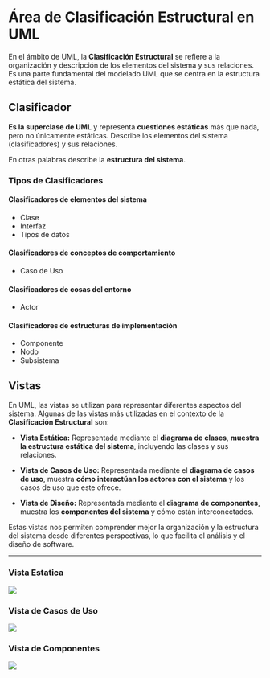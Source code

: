 
# Área de Clasificación Estructural en UML

En el ámbito de UML, la **Clasificación Estructural** se refiere a la organización y descripción de los elementos del sistema y sus relaciones. Es una parte fundamental del modelado UML que se centra en la estructura estática del sistema.

## Clasificador

**Es la superclase de UML** y representa **cuestiones estáticas** más que nada, pero no únicamente estáticas. Describe los elementos del sistema (clasificadores) y sus relaciones.

En otras palabras describe la **estructura del sistema**. 
### Tipos de Clasificadores

#### Clasificadores de elementos del sistema
- Clase
- Interfaz
- Tipos de datos

#### Clasificadores de conceptos de comportamiento
- Caso de Uso

#### Clasificadores de cosas del entorno
- Actor

#### Clasificadores de estructuras de implementación
- Componente
- Nodo
- Subsistema

## Vistas

En UML, las vistas se utilizan para representar diferentes aspectos del sistema. Algunas de las vistas más utilizadas en el contexto de la **Clasificación Estructural** son:

- **Vista Estática:** Representada mediante el **diagrama de clases**, **muestra la estructura estática del sistema**, incluyendo las clases y sus relaciones.

- **Vista de Casos de Uso:** Representada mediante el **diagrama de casos de uso**, muestra **cómo interactúan los actores con el sistema** y los casos de uso que este ofrece.

- **Vista de Diseño:** Representada mediante el **diagrama de componentes**, muestra los **componentes del sistema** y cómo están interconectados.

Estas vistas nos permiten comprender mejor la organización y la estructura del sistema desde diferentes perspectivas, lo que facilita el análisis y el diseño de software.


---
### Vista Estatica

![](https://lh7-us.googleusercontent.com/docsz/AD_4nXdGA2YbXHBfFh0NxhOk5gcfAMc5FhZU_MjLKPe3BfPQFX-l_LcI7hNm6z09IzMqUihXF2-wU5OS7VFmnxjd3yC4EwpxEiuUJT2_ZB-DcbN729ourSj38LLeRRf9gCOSAbt9FNUsGnexsDCWDc8K_GFIckoM?key=VReuh94fGGpJZLGsXsGdUQ)
### Vista de Casos de Uso
![](https://lh7-us.googleusercontent.com/docsz/AD_4nXeE2LMj7dD7puQI-vlnvjsBEXJcBeBff_mFKOfOdNmLUrZbpitJrGbtyR4iK6n2AUW01-zzLstnpAhGYmBDpvMOLUlSlIN_G7YHkmhuAu3-DxkwGAKJ_v7VWj5mtOjecBt58np-Cvh4MZNqgxZlqUqy0zhU?key=VReuh94fGGpJZLGsXsGdUQ)
### Vista de Componentes
![](https://lh7-us.googleusercontent.com/docsz/AD_4nXd8KTu98kJ6I_mwmF2lraro9Qs9azbVb-tNK6zK9YHo_YXlbqSidVa0Ad3Fm44O5LaDVW3O8Cgf3meWnk8UfCO9XTKJF0uG5n6KKk8Wgps2FmXu4W-k8Ec_nq9Bhcbhjny9q1sma-MlJI6-GnjKFIci0btH?key=VReuh94fGGpJZLGsXsGdUQ)
